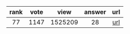 
| rank | vote | view | answer | url |
|:-:|:-:|:-:|:-:|:-:|
|77|1147|1525209|28| [url](http://stackoverflow.com/questions/11346283/renaming-columns-in-pandas) |
